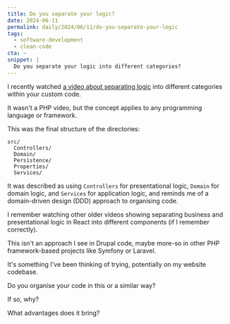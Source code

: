 ```yaml
---
title: Do you separate your logic?
date: 2024-06-11
permalink: daily/2024/06/11/do-you-separate-your-logic
tags:
  - software-development
  - clean-code
cta: ~
snippet: |
  Do you separate your logic into different categories?
---
```


I recently watched [a video about separating logic][0] into different categories within your custom code.

It wasn't a PHP video, but the concept applies to any programming language or framework.

This was the final structure of the directories:

```plain
src/
  Controllers/
  Domain/
  Persistence/
  Properties/
  Services/
```

It was described as using `Controllers` for presentational logic, `Domain` for domain logic, and `Services` for application logic, and reminds me of a domain-driven design (DDD) approach to organising code.

I remember watching other older videos showing separating business and presentational logic in React into different components (if I remember correctly).

This isn't an approach I see in Drupal code, maybe more-so in other PHP framework-based projects like Symfony or Laravel.

It's something I've been thinking of trying, potentially on my website codebase.

Do you organise your code in this or a similar way?

If so, why?

What advantages does it bring?

[0]: https://www.youtube.com/watch?v=DuozyaJQQ1U
